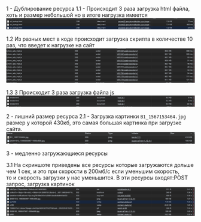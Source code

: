1 - Дублирование ресурса
1.1 - Происходит 3 раза загрузка html файла, хоть и размер небольшой но в итоге нагрузка имеется<br>
        ![alt text](screenshots/zrt.png)<br>

1.2 Из разных мест в коде происходит загрузка скрипта в количестве 10 раз, что введет к нагрузке на сайт
        ![alt text](screenshots/show.png)<br>

1.3 3 Происходит 3 раза загрузка файла js
        ![alt text](screenshots/render.png)<br>

2 - лишний размер ресурса
2.1 - Загрузка картинки `B1_1567153464.jpg` размер у которой 430кб,
      это самая большая картинка при загрузке сайта. <br>
        ![alt text](screenshots/B1_1567153464.png)


3 - медленно загружающиеся ресурсы

3.1 На скриншоте приведены все ресурсы которые загружаются дольше чем 1 сек, и это при скорости в 200мб/с если уменьшим скорость,<br>
 то и скорость загрузки у нас уменьшится. В эти ресурсы входят:POST запрос, загрузка картинок
    ![alt text](screenshots/slow-load.png)
